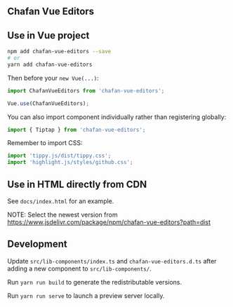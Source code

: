 ## Chafan Vue Editors


## Use in Vue project

```bash
npm add chafan-vue-editors --save
# or
yarn add chafan-vue-editors
```

Then before your `new Vue(...)`:

```typescript
import ChafanVueEditors from 'chafan-vue-editors';

Vue.use(ChafanVueEditors);
```

You can also import component individually rather than registering globally:

```typescript
import { Tiptap } from 'chafan-vue-editors';
```

Remember to import CSS:

```ts
import 'tippy.js/dist/tippy.css';
import 'highlight.js/styles/github.css';
```

## Use in HTML directly from CDN

See `docs/index.html` for an example.

NOTE: Select the newest version from https://www.jsdelivr.com/package/npm/chafan-vue-editors?path=dist

## Development

Update `src/lib-components/index.ts` and `chafan-vue-editors.d.ts` after adding a new component to `src/lib-components/`.

Run `yarn run build` to generate the redistributable versions.

Run `yarn run serve` to launch a preview server locally.